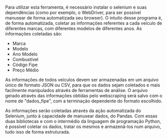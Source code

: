 Para utilizar esta ferramenta, é necessário instalar o selenium e suas dependências (como por exemplo, o WebDriver, para ser possível manusear de forma automatizada seu browser).
O intuito desse programa é, de forma automatizada, coletar as informações referentes a cada veículo de diferentes marcas, com diferentes modelos de diferentes anos. As informações coletadas são:
 - Marca
- Modelo
- Ano Modelo
- Combustível
- Código Fipe
- Preço Médio

As informações de todos veículos devem ser armazenadas em um arquivo único de formato JSON ou CSV, para que os dados sejam coletados e mais facilmente manipulados através de ferramentas de análise.
O arquivo gerado através das informações obtidas pelo webscraping será salvo com o nome de "dados_fipe", com a terminação dependente do formato escolhido.

As informações serão coletadas através da ação automatizada do Selenium, junto à capacidade de manusear dados, do Pandas. Com essas duas bibliotecas e com o intermédio da linguagem de programação
Python, é possível coletar os dados, tratar os mesmos e armazená-los num arquivo, tudo isso de forma estruturada.
